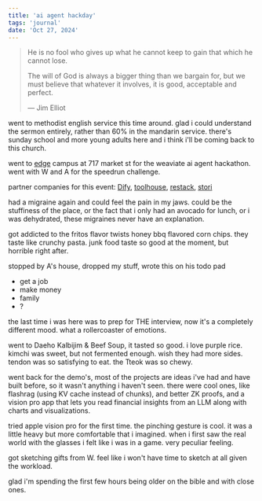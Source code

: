 ```yaml
---
title: 'ai agent hackday'
tags: 'journal'
date: 'Oct 27, 2024'
---
```


> He is no fool who gives up what he cannot keep to gain that which he cannot lose.
>
> The will of God is always a bigger thing than we bargain for, but we must believe that whatever it involves, it is good, acceptable and perfect.
>
> ― Jim Elliot

went to methodist english service this time around. glad i could understand the sermon entirely, rather than 60% in the mandarin service. there's sunday school and more young adults here and i think i'll be coming back to this church.

went to [edge](https://x.com/edgeagi) campus at 717 market st for the weaviate ai agent hackathon. went with W and A for the speedrun challenge.

partner companies for this event: [Dify](https://dify.ai/), [toolhouse](https://toolhouse.ai/), [restack](https://www.restack.io/), [stori](https://storiai.com/)

had a migraine again and could feel the pain in my jaws. could be the stuffiness of the place, or the fact that i only had an avocado for lunch, or i was dehydrated, these migraines never have an explanation.

got addicted to the fritos flavor twists honey bbq flavored corn chips. they taste like crunchy pasta. junk food taste so good at the moment, but horrible right after.

stopped by A's house, dropped my stuff, wrote this on his todo pad

- get a job
- make money
- family
- ?

the last time i was here was to prep for THE interview, now it's a completely different mood. what a rollercoaster of emotions.

went to Daeho Kalbijim & Beef Soup, it tasted so good. i love purple rice. kimchi was sweet, but not fermented enough. wish they had more sides. tendon was so satisfying to eat. the Tteok was so chewy.

went back for the demo's, most of the projects are ideas i've had and have built before, so it wasn't anything i haven't seen. there were cool ones, like flashrag (using KV cache instead of chunks), and better ZK proofs, and a vision pro app that lets you read financial insights from an LLM along with charts and visualizations.

tried apple vision pro for the first time. the pinching gesture is cool. it was a little heavy but more comfortable that i imagined. when i first saw the real world with the glasses i felt like i was in a game. very peculiar feeling.

got sketching gifts from W. feel like i won't have time to sketch at all given the workload.

glad i'm spending the first few hours being older on the bible and with close ones.
